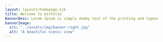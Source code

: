 ```yaml
---
layout: layouts/homepage.njk
title: Welcome to AirFolio
BannerDesc: Lorem Ipsum is simply dummy text of the printing and typesetting industry. Lorem Ipsum has been the industry's standard dummy text ever since the 1500s, when an unknown printer took a galley of type and scrambled it to make a type specimen book. It has survived not only five centuries, but also the leap into electronic typesetting, remaining essentially unchanged. It was popularised in the 1960s with the release of Letraset sheets containing Lorem Ipsum passages, and more recently with desktop publishing software like Aldus PageMaker including versions of Lorem Ipsum.
bannerImage:
  src: "../assets/img/banner-right.jpg"
  alt: "A beautiful scenic view"
---
```

